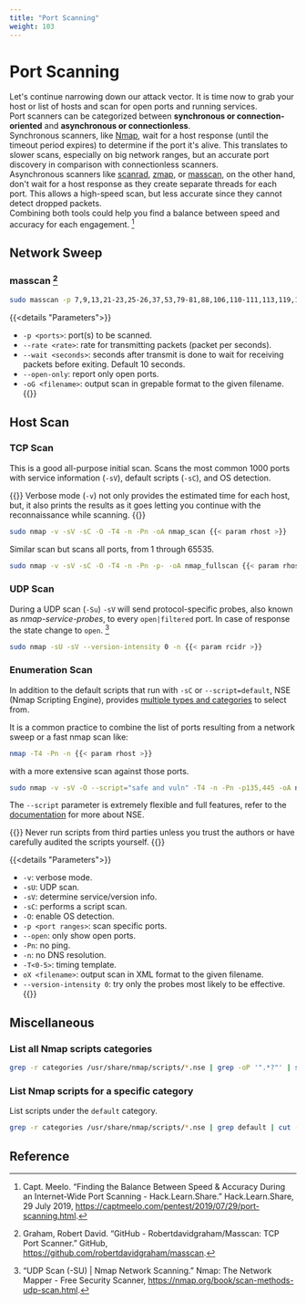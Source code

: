 ```yaml
---
title: "Port Scanning"
weight: 103
---
```

# Port Scanning

Let's continue narrowing down our attack vector. It is time now to grab your host or list of hosts and scan for open ports and running services.  
Port scanners can be categorized between **synchronous or connection-oriented** and **asynchronous or connectionless**.  
Synchronous scanners, like [Nmap](https://nmap.org/), wait for a host response (until the timeout period expires) to determine if the port it's alive. This translates to slower scans, especially on big network ranges, but an accurate port discovery in comparison with connectionless scanners.  
Asynchronous scanners like [scanrad](http://www.vulnerabilityassessment.co.uk/scanrand.htm), [zmap](https://github.com/zmap/zmap), or [masscan](https://github.com/robertdavidgraham/masscan), on the other hand, don't wait for a host response as they create separate threads for each port. This allows a high-speed scan, but less accurate since they cannot detect dropped packets.  
Combining both tools could help you find a balance between speed and accuracy for each engagement. [^captmeelo-benchmark]

## Network Sweep

### masscan [^masscan]

```sh
sudo masscan -p 7,9,13,21-23,25-26,37,53,79-81,88,106,110-111,113,119,135,139,143-144,179,199,389,427,443-445,465,513-515,543-544,548,554,587,631,646,873,990,993,995,1025-1029,1110,1433,1720,1723,1755,1900,2000-2001,2049,2121,2717,3000,3128,3306,3389,3986,4899,5000,5009,5051,5060,5101,5190,5357,5432,5631,5666,5800,5900,6000-6001,6646,7070,8000,8008-8009,8080-8081,8443,8888,9100,9999-10000,32768,49152-49157 --rate 50000 --wait 0 --open-only -oG masscan.gnmap {{< param rcidr >}} 
```

{{<details "Parameters">}}
- `-p <ports>`: port(s) to be scanned.
- `--rate <rate>`: rate for transmitting packets (packet per seconds).
- `--wait <seconds>`: seconds after transmit is done to wait for receiving packets before exiting. Default 10 seconds.
- `--open-only`: report only open ports.
- `-oG <filename>`: output scan in grepable format to the given filename.
{{</details>}}

## Host Scan

### TCP Scan

This is a good all-purpose initial scan. Scans the most common 1000 ports with service information (`-sV`), default scripts (`-sC`), and OS detection.

{{<hint info>}}
Verbose mode (`-v`) not only provides the estimated time for each host, but, it also prints the results as it goes letting you continue with the reconnaissance while scanning.
{{</hint>}}

```sh
sudo nmap -v -sV -sC -O -T4 -n -Pn -oA nmap_scan {{< param rhost >}}
```

Similar scan but scans all ports, from 1 through 65535.

```sh
sudo nmap -v -sV -sC -O -T4 -n -Pn -p- -oA nmap_fullscan {{< param rhost >}}
```

### UDP Scan

During a UDP scan (`-Su`) `-sV` will send protocol-specific probes, also known as _nmap-service-probes_, to every `open|filtered` port. In case of response the state change to `open`. [^nmap-udp]

```sh
sudo nmap -sU -sV --version-intensity 0 -n {{< param rcidr >}}
```

### Enumeration Scan

In addition to the default scripts that run with `-sC` or `--script=default`, NSE (Nmap Scripting Engine), provides [multiple types and categories](https://nmap.org/book/nse-usage.html#nse-script-selection) to select from. 

It is a common practice to combine the list of ports resulting from a network sweep or a fast nmap scan like:

```sh
nmap -T4 -Pn -n {{< param rhost >}}
```
with a more extensive scan against those ports.

```sh
sudo nmap -v -sV -O --script="safe and vuln" -T4 -n -Pn -p135,445 -oA nmap_scan {{< param rhost >}}
```

The `--script` parameter is extremely flexible and full features, refer to the [documentation](https://nmap.org/book/nse.html) for more about NSE.

{{<hint danger>}}
Never run scripts from third parties unless you trust the authors or have carefully audited the scripts yourself.
{{</hint>}}

{{<details "Parameters">}}
- `-v`: verbose mode.
- `-sU`: UDP scan.
- `-sV`: determine service/version info.
- `-sC`: performs a script scan.
- `-O`: enable OS detection.
- `-p <port ranges>`: scan specific ports.
- `--open`: only show open ports.
- `-Pn`: no ping.
- `-n`: no DNS resolution.
- `-T<0-5>`: timing template.
- `oX <filename>`: output scan in XML format to the given filename.
- `--version-intensity 0`: try only the probes most likely to be effective.
{{</details>}}

## Miscellaneous

### List all Nmap scripts categories

```sh
grep -r categories /usr/share/nmap/scripts/*.nse | grep -oP '".*?"' | sort -u
```

### List Nmap scripts for a specific category

List scripts under the `default` category.

```sh
grep -r categories /usr/share/nmap/scripts/*.nse | grep default | cut -d: -f1
```

## Reference

[^captmeelo-benchmark]: Capt. Meelo. “Finding the Balance Between Speed & Accuracy During an Internet-Wide Port Scanning - Hack.Learn.Share.” Hack.Learn.Share, 29 July 2019, https://captmeelo.com/pentest/2019/07/29/port-scanning.html.
[^highon-portscanning]: “Penetration Testing Tools Cheat Sheet.” HighOn.Coffee • Security Research • Penetration Testing Blog, https://highon.coffee/blog/penetration-testing-tools-cheat-sheet/#nmap-commands.
[^nmap-udp]: “UDP Scan (-SU) | Nmap Network Scanning.” Nmap: The Network Mapper - Free Security Scanner, https://nmap.org/book/scan-methods-udp-scan.html.
[^masscan]: Graham, Robert David. “GitHub - Robertdavidgraham/Masscan: TCP Port Scanner.” GitHub, https://github.com/robertdavidgraham/masscan.
